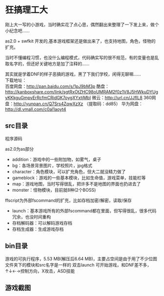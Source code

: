 狂搞理工大
==========
刚上大一写的小游戏，当时确实花了点心思，偶然翻出来整理了一下发上来，做个小纪念吧……

as2.0 + swfkit 开发的,基本游戏框架还是做出来了，也支持地图，角色，怪物的扩充。

当时不懂编程习惯，也没什么编程模式，代码确实写的很不规范，有的变量也是乱取名字的，但还好关键地方是加了注释的……

其实就是学着DNF的样子恶搞的游戏，黑了下我们学校，闲得无聊嘛……<br>
下载地址：<br>
百度网盘：http://pan.baidu.com/s/1pJ9bM3p
酷盘：http://kanboxshare.com/link/sgtRxOtZHC98oUMRAM2f0z1V8J5HWkuDYUgyKKkguGmpvErRcfmCRidGK7oygXYxtjMbI
微云：http://url.cn/JJfIL8
360网盘：http://yunpan.cn/Q7Srs4ZqwXzXz （提取码：dd85） 
华为网盘： http://dl.vmall.com/c0al1aoyt4


## src目录 ##
程序源码

as2.0为as部分

- addition：游戏中的一些附加物，如雾气，桌子
- bg：各场景背景图片，学校照片，jpg格式
- character：角色模块，可以扩充角色，但大二就没精力做了
- gameblock：游戏的一些基本模块，比如生命值，游戏菜单，技能栏等
- map：游戏地图，当时写得很乱，把许多不是地图的界面也扔进去了
- monster：怪物模块，目前就8种(2个BOSS)


ffscript为外部fscommand的扩充，比如存档加密/解密，读取/保存

- launch：基本游戏所有的外部fscommand都在里面，但写得很乱，很多代码冗余，也没时间重构
- 存档解码器：可以解码游戏存档
- 存档生成器：生成游戏存档



## bin目录 ##
游戏的可执行程序，5.53 MB(解压后6.64 MB)，主要占空间是由于用了不少位图
文件夹下的模块和src名字是一样的
双击launch 可开始游戏，和DNF差不多，↑↓←→控制方向，X攻击，ASD技能

## 游戏截图 ##


